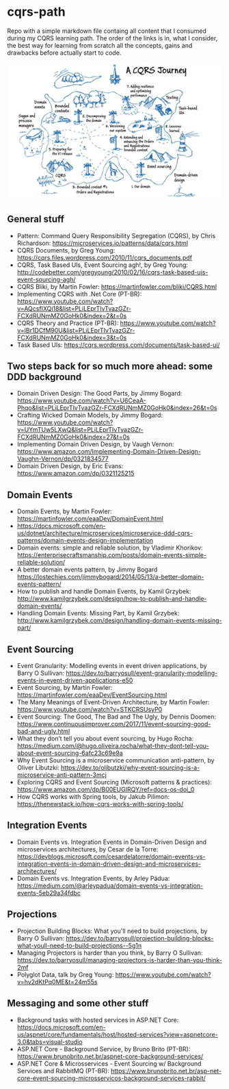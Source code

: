# cqrs-path
Repo with a simple markdown file containg all content that I consumed during my CQRS learning path. The order of the links is in, what I consider, the best way for learning from scratch all the concepts, gains and drawbacks before actually start to code.

![A CQRS Journey](cqrs-journey.png)

## General stuff

- Pattern: Command Query Responsibility Segregation (CQRS), by Chris Richardson: https://microservices.io/patterns/data/cqrs.html
- CQRS Documents, by Greg Young: https://cqrs.files.wordpress.com/2010/11/cqrs_documents.pdf
- CQRS, Task Based UIs, Event Sourcing agh!, by Greg Young: http://codebetter.com/gregyoung/2010/02/16/cqrs-task-based-uis-event-sourcing-agh/
- CQRS Bliki, by Martin Fowler: https://martinfowler.com/bliki/CQRS.html
- Implementing CQRS with .Net Core (PT-BR): https://www.youtube.com/watch?v=AQcsfIXQj18&list=PLiLEprTIvTvazGZr-FCXdRUNmMZ0GoHk0&index=2&t=0s
- CQRS Theory and Practice (PT-BR): https://www.youtube.com/watch?v=lBr1DCfM90U&list=PLiLEprTIvTvazGZr-FCXdRUNmMZ0GoHk0&index=3&t=0s
- Task Based UIs: https://cqrs.wordpress.com/documents/task-based-ui/

## Two steps back for so much more ahead: some DDD background 

- Domain Driven Design: The Good Parts, by Jimmy Bogard: https://www.youtube.com/watch?v=U6CeaA-Phqo&list=PLiLEprTIvTvazGZr-FCXdRUNmMZ0GoHk0&index=26&t=0s
- Crafting Wicked Domain Models, by Jimmy Bogard: https://www.youtube.com/watch?v=UYmTUw5LXwQ&list=PLiLEprTIvTvazGZr-FCXdRUNmMZ0GoHk0&index=27&t=0s
- Implementing Domain Driven Design, by Vaugh Vernon: https://www.amazon.com/Implementing-Domain-Driven-Design-Vaughn-Vernon/dp/0321834577
- Domain Driven Design, by Eric Evans: https://www.amazon.com/dp/0321125215

## Domain Events

- Domain Events, by Martin Fowler: https://martinfowler.com/eaaDev/DomainEvent.html
- https://docs.microsoft.com/en-us/dotnet/architecture/microservices/microservice-ddd-cqrs-patterns/domain-events-design-implementation
- Domain events: simple and reliable solution, by Vladimir Khorikov: https://enterprisecraftsmanship.com/posts/domain-events-simple-reliable-solution/
- A better domain events pattern, by Jimmy Bogard https://lostechies.com/jimmybogard/2014/05/13/a-better-domain-events-pattern/
- How to publish and handle Domain Events, by Kamil Grzybek: http://www.kamilgrzybek.com/design/how-to-publish-and-handle-domain-events/
- Handling Domain Events: Missing Part, by Kamil Grzybek: http://www.kamilgrzybek.com/design/handling-domain-events-missing-part/

## Event Sourcing

- Event Granularity: Modelling events in event driven applications, by Barry O Sullivan: https://dev.to/barryosull/event-granularity-modelling-events-in-event-driven-applications-e50
- Event Sourcing, by Martin Fowler: https://martinfowler.com/eaaDev/EventSourcing.html
- The Many Meanings of Event-Driven Architecture, by Martin Fowler: https://www.youtube.com/watch?v=STKCRSUsyP0
- Event Sourcing: The Good, The Bad and The Ugly, by Dennis Doomen: https://www.continuousimprover.com/2017/11/event-sourcing-good-bad-and-ugly.html
- What they don’t tell you about event sourcing, by Hugo Rocha: https://medium.com/@hugo.oliveira.rocha/what-they-dont-tell-you-about-event-sourcing-6afc23c69e9a
- Why Event Sourcing is a microservice communication anti-pattern, by Oliver Libutzki: https://dev.to/olibutzki/why-event-sourcing-is-a-microservice-anti-pattern-3mcj
- Exploring CQRS and Event Sourcing (Microsoft patterns & practices): https://www.amazon.com/dp/B00EUGIRQY/ref=docs-os-doi_0
- How CQRS works with Spring tools, by Jakub Pilimon:  https://thenewstack.io/how-cqrs-works-with-spring-tools/

## Integration Events

- Domain Events vs. Integration Events in Domain-Driven Design and microservices architectures, by Cesar de la Torre: https://devblogs.microsoft.com/cesardelatorre/domain-events-vs-integration-events-in-domain-driven-design-and-microservices-architectures/
- Domain Events vs. Integration Events, by Arley Pádua: https://medium.com/@arleypadua/domain-events-vs-integration-events-5eb29a34fdbc

## Projections

- Projection Building Blocks: What you'll need to build projections, by Barry O Sullivan: https://dev.to/barryosull/projection-building-blocks-what-youll-need-to-build-projections--5g1n
- Managing Projectors is harder than you think, by Barry O Sullivan: https://dev.to/barryosull/managing-projectors-is-harder-than-you-think-2mf 
- Polyglot Data, talk by Greg Young: https://www.youtube.com/watch?v=hv2dKtPq0ME&t=24m55s

## Messaging and some other stuff
- Background tasks with hosted services in ASP.NET Core: https://docs.microsoft.com/en-us/aspnet/core/fundamentals/host/hosted-services?view=aspnetcore-3.0&tabs=visual-studio
- ASP.NET Core - Background Service, by Bruno Brito (PT-BR): https://www.brunobrito.net.br/aspnet-core-background-services/
- ASP.NET Core & Microsservices - Event Sourcing w/ Background Services and RabbitMQ (PT-BR): https://www.brunobrito.net.br/asp-net-core-event-sourcing-microsservicos-background-services-rabbit/
